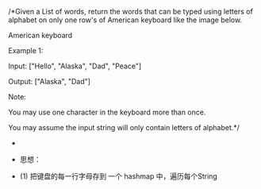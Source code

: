 /*Given a List of words, return the words that can be typed using letters of alphabet on only one row's of American keyboard like the image below.


 American keyboard


 Example 1:
 
 Input: ["Hello", "Alaska", "Dad", "Peace"]

  Output: ["Alaska", "Dad"]

   Note:

   You may use one character in the keyboard more than once.

  You may assume the input string will only contain letters of alphabet.*/

 
* 
* 思想：

* (1) 把键盘的每一行字母存到 一个 hashmap 中，遍历每个String

